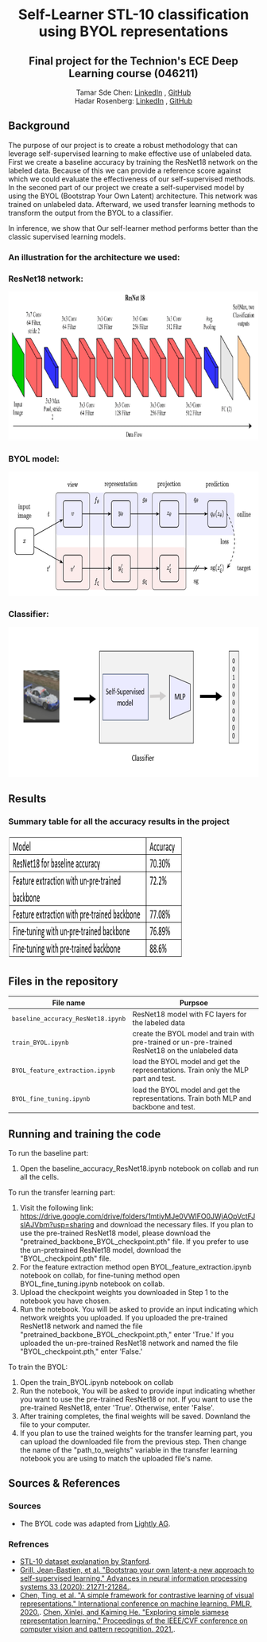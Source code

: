
<h1 align="center">Self-Learner STL-10 classification using BYOL representations</h1>
<h2 align="center">Final project for the Technion's ECE Deep Learning course (046211)
</h2> 

  <p align="center">
    Tamar Sde Chen: <a href="https://www.linkedin.com/in/tamar-sde-chen">LinkedIn</a> , <a href="https://github.com/TamarSdeChen">GitHub</a>
  <br>
    Hadar Rosenberg: <a href="https://www.linkedin.com/in/hadarrosenberg">LinkedIn</a> , <a href="https://github.com/HadarRosenberg">GitHub</a>
  </p>


## Background
The purpose of our project is to create a robust methodology that can
leverage self-supervised learning to make effective use of unlabeled data.
First we create a baseline accuracy by training the ResNet18 network on the labeled data.
Because of this we can provide a reference score against which we could evaluate the effectiveness of our
self-supervised methods.
In the seconed part of our project we create a self-supervised model by using the BYOL 
(Bootstrap Your Own Latent) architecture. This network was trained on unlabeled data.
Afterward, we used transfer learning methods to transform the output from the BYOL to a classifier.

In inference, we show that Our self-learner method performs better than the classic supervised learning models.
### An illustration for the architecture we used:
### ResNet18 network: 
<img src="/images/ResNet-18-architecture-20.png" width="650" height="300" />

### BYOL model: 
<img src="./images/BYOL.png" width="650" height="250" />

### Classifier:
<img src="./images/classifier.png" width="550" height="300" />

## Results
###  Summary table for all the accuracy results in the project
<img src="./images/results.png" width="350" height="250" />


## Files in the repository

| File name                          | Purpsoe                                                                                                                                         |
|------------------------------------|-------------------------------------------------------------------------------------------------------------------------------------------------|
| `baseline_accuracy_ResNet18.ipynb` | ResNet18 model with FC layers for the labeled data                                                                                              |
| `train_BYOL.ipynb`                 | create the BYOL model and train with pre-trained or un-pre-trained ResNet18 on the unlabeled data                                               |
| `BYOL_feature_extraction.ipynb`    | load the BYOL model and get the representations. Train only the MLP part and test.                                                              |
| `BYOL_fine_tuning.ipynb`           | load the BYOL model and get the representations. Train both MLP and backbone and test.                                                          |

## Running and training the code

To run the baseline part:
1. Open the baseline_accuracy_ResNet18.ipynb notebook on collab and run all the cells.

To run the transfer learning part:
1. Visit the following link: https://drive.google.com/drive/folders/1mtiyMJe0VWIFO0JWjAOpVctFJslAJVbm?usp=sharing and
download the necessary files. If you plan to use the pre-trained ResNet18 model, please download the 
"pretrained_backbone_BYOL_checkpoint.pth" file. If you prefer to use the un-pretrained ResNet18 model, 
download the "BYOL_checkpoint.pth" file.
2. For the feature extraction method open BYOL_feature_extraction.ipynb notebook on collab, for fine-tuning method
open BYOL_fine_tuning.ipynb notebook on collab. 
3. Upload the checkpoint weights you downloaded in Step 1 to the notebook you have chosen.
4. Run the notebook. You will be asked to provide an input indicating which network weights you uploaded. 
If you uploaded the pre-trained ResNet18 network and named the file "pretrained_backbone_BYOL_checkpoint.pth," 
enter 'True.' If you uploaded the un-pre-trained ResNet18 network and named the file "BYOL_checkpoint.pth," enter
'False.'

To train the BYOL:
1. Open the train_BYOL.ipynb notebook on collab
2. Run the notebook, You will be asked to provide input indicating whether you want to use the pre-trained ResNet18
or not. If you want to use the pre-trained ResNet18, enter 'True'. Otherwise, enter 'False'.
3. After training completes, the final weights will be saved. Downland the file to your computer.
4. If you plan to use the trained weights for the transfer learning part, you can upload the downloaded file from the previous 
step. Then change the name of the "path_to_weights" variable in the transfer learning notebook you are using to match the 
uploaded file's name.


## Sources & References
### Sources
* The BYOL code was adapted from [Lightly AG](https://docs.lightly.ai/self-supervised-learning/examples/byol.html). 
### Refrences
* [STL-10 dataset explanation by Stanford](https://cs.stanford.edu/~acoates/stl10/).
* [Grill, Jean-Bastien, et al. "Bootstrap your own latent-a new approach to self-supervised learning." Advances in neural information processing systems 33 (2020): 21271-21284.](https://arxiv.org/abs/2006.07733).
* [Chen, Ting, et al. "A simple framework for contrastive learning of visual representations." International conference on machine learning. PMLR, 2020.](https://arxiv.org/abs/2002.05709).
[Chen, Xinlei, and Kaiming He. "Exploring simple siamese representation learning." Proceedings of the IEEE/CVF conference on computer vision and pattern recognition. 2021.](https://arxiv.org/pdf/2011.10566.pdf).
